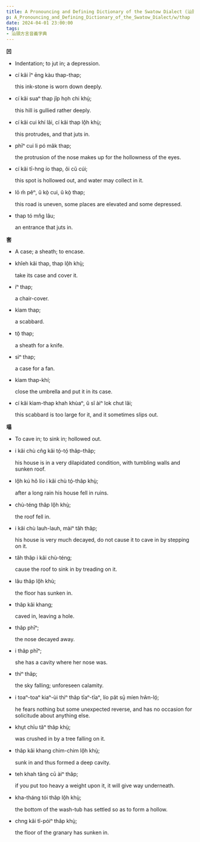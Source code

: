 ```yaml
---
title: A Pronouncing and Defining Dictionary of the Swatow Dialect (汕頭方言音義字典) / thap
p: A_Pronouncing_and_Defining_Dictionary_of_the_Swatow_Dialect/w/thap
date: 2024-04-01 23:00:00
tags: 
- 汕頭方言音義字典
---
```



**凹**
- Indentation; to jut in; a depression.

- cí kâi īⁿ ēng kàu thap-thap;

  this ink-stone is worn down deeply.

- cí kâi suaⁿ thap jîp ho̤h chi khṳ̀;

  this hill is gullied rather deeply.

- cí kâi cui khí lâi, cí kâi thap lô̤h khṳ̀;

  this protrudes, and that juts in.

- phīⁿ cui li pó mâk thap;

  the protrusion of the nose makes up for the hollowness of the eyes.

- cí kâi tī-hng ío thap, ŏi cŭ cúi;

  this spot is hollowed out, and water may collect in it.

- lō m̄ pêⁿ, ŭ kò̤ cui, ŭ kò̤ thap;

  this road is uneven, some places are elevated and some depressed.

- thap tó mn̂g lâu;

  an entrance that juts in.

**套**
- A case; a sheath; to encase.

- khîeh kâi thap, thap lô̤h khṳ̀;

  take its case and cover it.

- íⁿ thap;

  a chair-cover.

- kìam thap;

  a scabbard.

- tō̤ thap;

  a sheath for a knife.

- sìⁿ thap;

  a case for a fan.

- kìam thap-khí;

  close the umbrella and put it in its case.

- cí kâi kìam-thap khah khùaⁿ, ŭ sî àiⁿ lok chut lâi;

  this scabbard is too large for it, and it sometimes slips out.

**塌**
- To cave in; to sink in; hollowed out.

- i kâi chù cn̂g kâi tó̤-tó̤ thâp-thâp;

  his house is in a very dilapidated condition, with tumbling walls and sunken roof.

- lô̤h kú hŏ lío i kâi chù tó̤-thâp khṳ̀;

  after a long rain his house fell in ruins.

- chù-téng thâp lô̤h khṳ̀;

  the roof fell in.

- i kâi chù lauh-lauh, màiⁿ tâh thâp;

  his house is very much decayed, do not cause it to cave in by stepping on it.

- tâh thâp i kâi chù-téng;

  cause the roof to sink in by treading on it.

- lâu thâp lô̤h khù;

  the floor has sunken in.

- thâp kâi khang;

  caved in, leaving a hole.

- thâp phīⁿ;

  the nose decayed away.

- i thâp phīⁿ;

  she has a cavity where her nose was.

- thiⁿ thâp;

  the sky falling; unforeseen calamity.

- i toaⁿ-toaⁿ kiaⁿ-ùi thiⁿ thâp tīaⁿ-tīaⁿ, lío pât sṳ̄ míen hŵn-ló̤;

  he fears nothing but some unexpected reverse, and has no occasion for solicitude about anything else.

- khṳt chīu tăⁿ thâp khṳ̀;

  was crushed in by a tree falling on it.

- thâp kâi khang chim-chim lô̤h khṳ̀;

  sunk in and thus formed a deep cavity.

- teh khah tăng cū àiⁿ thâp;

  if you put too heavy a weight upon it, it will give way underneath.

- kha-tháng tói thâp lô̤h khṳ̀;

  the bottom of the wash-tub has settled so as to form a hollow.

- chng kâi tĭ-póiⁿ thâp khṳ̀;

  the floor of the granary has sunken in.